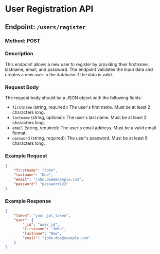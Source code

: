 # User Registration API

## Endpoint: `/users/register`

### Method: POST

### Description
This endpoint allows a new user to register by providing their firstname, lastname, email, and password. The endpoint validates the input data and creates a new user in the database if the data is valid.

### Request Body
The request body should be a JSON object with the following fields:

- `firstname` (string, required): The user's first name. Must be at least 2 characters long.
- `lastname` (string, optional): The user's last name. Must be at least 2 characters long.
- `email` (string, required): The user's email address. Must be a valid email format.
- `password` (string, required): The user's password. Must be at least 6 characters long.

### Example Request
```json
{
    "firstname": "John",
    "lastname": "Doe",
    "email": "john.doe@example.com",
    "password": "password123"
}
```

### Example Response
```json
{
    "token": "your_jwt_token",
    "user": {
        "_id": "user_id",
        "firstname": "John",
        "lastname": "Doe",
        "email": "john.doe@example.com"
    }
}
```